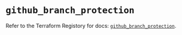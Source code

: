 # `github_branch_protection`

Refer to the Terraform Registory for docs: [`github_branch_protection`](https://registry.terraform.io/providers/integrations/github/5.30.1/docs/resources/branch_protection).

